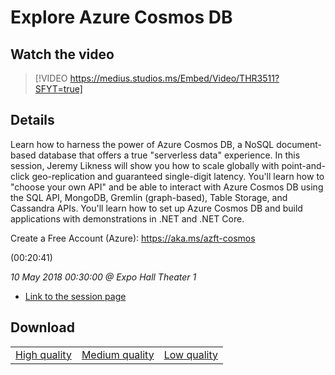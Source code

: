# Explore Azure Cosmos DB

## Watch the video
> [!VIDEO https://medius.studios.ms/Embed/Video/THR3511?SFYT=true]

## Details

<p>Learn how to harness the power of Azure Cosmos DB, a NoSQL document-based database that offers a true &quot;serverless data&quot; experience. In this session, Jeremy Likness will show you how to scale globally with point-and-click geo-replication and guaranteed single-digit latency. You'll learn how to &quot;choose your own API&quot; and be able to interact with Azure Cosmos DB using the SQL API, MongoDB, Gremlin (graph-based), Table Storage, and Cassandra APIs. You'll learn how to set up Azure Cosmos DB and build applications with demonstrations in .NET and .NET Core.</p><p>Create a Free Account (Azure): <a href="https://aka.ms/azft-cosmos">https://aka.ms/azft-cosmos</a></p> (00:20:41)

*10 May 2018 00:30:00 @ Expo Hall Theater 1*

- [Link to the session page](https://channel9.msdn.com/Events/Build/2018/THR3511)

## Download

||||
|:--:|:----:|:-:|
|[High quality](https://sec.ch9.ms/ch9/ed9f/7117a067-90d1-4cf7-9804-278c9efced9f/THR3511_high.mp4)|[Medium quality](https://sec.ch9.ms/ch9/ed9f/7117a067-90d1-4cf7-9804-278c9efced9f/THR3511_mid.mp4)|[Low quality](https://sec.ch9.ms/ch9/ed9f/7117a067-90d1-4cf7-9804-278c9efced9f/THR3511.mp4)